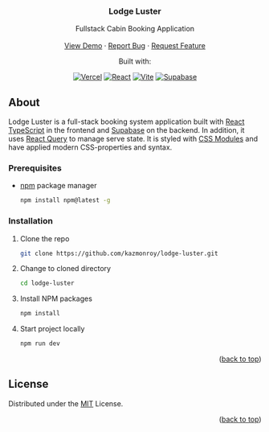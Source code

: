 <a name="readme-top"></a>

<div align="center">

 <h3 align="center">Lodge Luster</h3>
  <p align="center">
   Fullstack Cabin Booking Application
    <br />
    <br />
   <a href="https://lodge-luster.vercel.app/">View Demo</a>
    ·
    <a href="https://github.com/kazmonroy/lodge-luster/issues">Report Bug</a>
    ·
    <a href="https://github.com/kazmonroy/lodge-luster/issues">Request Feature</a>
  </p>
</div>

<p align="center">
  Built with:
</p>
<p align="center">
    <a href="https://vercel.com/"><img src="https://img.shields.io/badge/Vercel-v.32-2181C1?&logo=vercel" alt="Vercel"></a>
    <a href="https://react.dev/"><img src="https://img.shields.io/badge/React-v.18-2181C1?&logo=react&logoColor=white" alt="React"></a>
    <a href="https://tanstack.com/query/v3/"><img src="https://img.shields.io/badge/react_query-v.4-2181C1?&logo=react&logoColor=white" alt="Vite"></a>
    <a href="https://supabase.com/"><img src="https://img.shields.io/badge/supabase-v.1-2181C1?&logo=supabase&logoColor=white" alt="Supabase"></a>
</p>

## About

Lodge Luster is a full-stack booking system application built with [React TypeScript](https://react.dev/) in the frontend and [Supabase](https://supabase.com/) on the backend. In addition, it uses [React Query](https://tanstack.com/query/v3/docs/framework/react/overview) to manage serve state. It is styled with [CSS Modules](https://github.com/css-modules/css-modules) and have applied modern CSS-properties and syntax.

### Prerequisites

- [npm](https://pip.pypa.io/en/stable/) package manager

  ```sh
  npm install npm@latest -g
  ```

### Installation

1. Clone the repo

   ```sh
   git clone https://github.com/kazmonroy/lodge-luster.git
   ```

2. Change to cloned directory

   ```sh
   cd lodge-luster
   ```

3. Install NPM packages

   ```sh
   npm install
   ```

4. Start project locally

   ```sh
   npm run dev
   ```

<p align="right">(<a href="#readme-top">back to top</a>)</p>

## License

Distributed under the [MIT](https://choosealicense.com/licenses/mit/) License.

<p align="right">(<a href="#readme-top">back to top</a>)</p>
